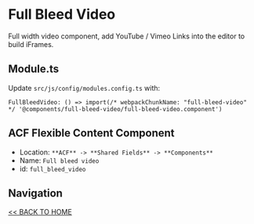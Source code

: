 # Full Bleed Video

Full width video component, add YouTube / Vimeo Links into the editor to build iFrames.

## Module.ts

Update `src/js/config/modules.config.ts` with:

`FullBleedVideo: () => import(/* webpackChunkName: "full-bleed-video" */ '@components/full-bleed-video/full-bleed-video.component')`

## ACF Flexible Content Component

- Location: `**ACF** -> **Shared Fields** -> **Components**`
- Name: `Full bleed video`
- id: `full_bleed_video`

## Navigation

[<< BACK TO HOME](../README.md)
